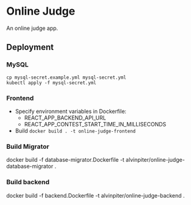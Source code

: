 # Online Judge

An online judge app.

## Deployment

### MySQL

```
cp mysql-secret.example.yml mysql-secret.yml
kubectl apply -f mysql-secret.yml
```

### Frontend

- Specify environment variables in Dockerfile:
  - REACT_APP_BACKEND_API_URL
  - REACT_APP_CONTEST_START_TIME_IN_MILLISECONDS
- Build `docker build . -t online-judge-frontend`

### Build Migrator

docker build -f database-migrator.Dockerfile -t alvinpiter/online-judge-database-migrator .

### Build backend

docker build -f backend.Dockerfile -t alvinpiter/online-judge-backend .
